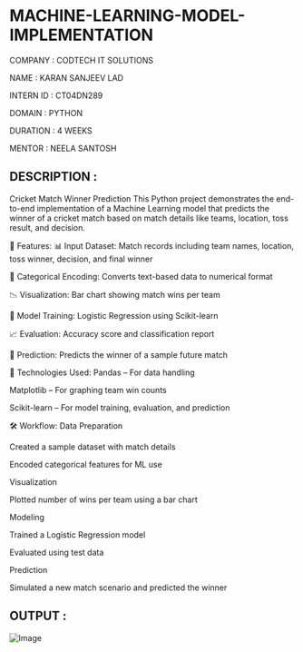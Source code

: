 # MACHINE-LEARNING-MODEL-IMPLEMENTATION

COMPANY : CODTECH IT SOLUTIONS

NAME : KARAN SANJEEV LAD

INTERN ID : CT04DN289

DOMAIN : PYTHON

DURATION : 4 WEEKS

MENTOR : NEELA SANTOSH

## DESCRIPTION :

Cricket Match Winner Prediction
This Python project demonstrates the end-to-end implementation of a Machine Learning model that predicts the winner of a cricket match based on match details like teams, location, toss result, and decision.

🏏 Features:
📊 Input Dataset: Match records including team names, location, toss winner, decision, and final winner

🔁 Categorical Encoding: Converts text-based data to numerical format

📉 Visualization: Bar chart showing match wins per team

🧠 Model Training: Logistic Regression using Scikit-learn

📈 Evaluation: Accuracy score and classification report

🎯 Prediction: Predicts the winner of a sample future match

🔧 Technologies Used:
Pandas – For data handling

Matplotlib – For graphing team win counts

Scikit-learn – For model training, evaluation, and prediction

🛠️ Workflow:
Data Preparation

Created a sample dataset with match details

Encoded categorical features for ML use

Visualization

Plotted number of wins per team using a bar chart

Modeling

Trained a Logistic Regression model

Evaluated using test data

Prediction

Simulated a new match scenario and predicted the winner

## OUTPUT : 

![Image](https://github.com/user-attachments/assets/97ce0756-08b2-4be7-ac75-6f1e19a48ebf)
